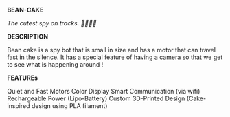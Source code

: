 **BEAN-CAKE**

_The cutest spy on tracks. 🍰🕵️‍♀️💨_

**DESCRIPTION**

Bean cake is a spy bot that is small in size and has a motor that can travel fast in the silence. It has a special feature of having a camera so that we get to see what is happening around !

**FEATUREs**

Quiet and Fast Motors
Color Display
Smart Communication (via wifi)
Rechargeable Power (Lipo-Battery)
Custom 3D-Printed Design (Cake-inspired design using PLA filament)
